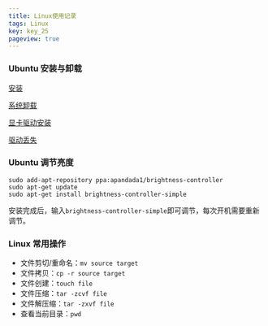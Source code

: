 ```yaml
---
title: Linux使用记录
tags: Linux
key: key_25
pageview: true
---
```


### Ubuntu 安装与卸载

[安装](https://www.cnblogs.com/masbay/p/11627727.html)

[系统卸载](https://blog.csdn.net/guikunchen/article/details/88077330)

[显卡驱动安装](https://blog.csdn.net/BigData_Mining/article/details/99670642)

[驱动丢失](https://www.e-learn.cn/content/qita/2325924)


### Ubuntu 调节亮度

```
sudo add-apt-repository ppa:apandada1/brightness-controller
sudo apt-get update
sudo apt-get install brightness-controller-simple
```

安装完成后，输入`brightness-controller-simple`即可调节，每次开机需要重新调节。

### Linux 常用操作

- 文件剪切/重命名：`mv source target`
- 文件拷贝：`cp -r source target`
- 文件创建：`touch file`
- 文件压缩：`tar -zcvf file`
- 文件解压缩：`tar -zxvf file`
- 查看当前目录：`pwd`
